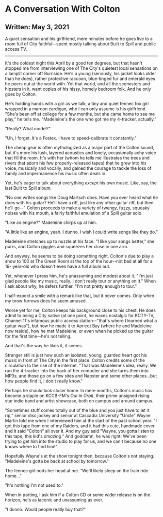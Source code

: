 # A Conversation With Colton
## Written: May 3, 2021
A quiet sensation and his girlfriend, mere minutes before he goes live to a
room full of City faithful--spent mostly talking about Built to Spill and
public access TV.

---

It's the coldest night this April by a good ten degrees, but that hasn't
stopped me from interviewing one of The City's quietest local sensations on a
lamplit corner off Burnside. He's a young (seriously, his jacket looks older
than he does), rather protective raccoon, blue-tinged fur and emerald eyes he
peers out at the world with. Yet that world, and all the scenesters and
hipsters in it, want copies of his hissy, homely bedroom folk. And he only
goes by Colton.

He's holding hands with a girl as we talk, a tiny and quiet fennec fox girl
wrapped in a maroon cardigan, who I can only assume is his girlfriend. "She's
been off at college for a few months, but she came home to see me play," he
tells me. "Madeleine's the one who got me my 4-tracker, actually."

"Really? What model?"

"Uh, I forget. It's a Fostex. I have to speed-calibrate it constantly."

The cheap gear is often mythologized as a major part of the Colton sound, but
it's more his lush, layered acoustics and lonely, occasionally achy voice
that fill the room. It's with her (whom he tells me illustrates the trees and
rivers that adorn his few properly-released tapes) that he grew into his
voice, musically and vocally, and gained the courage to tackle the loss of
family and impermanence his music often deals in.

Yet, he's eager to talk about everything *except* his own music. Like, say,
the last Built to Spill album.

"No one writes songs like Doug Martsch does. Have you ever heard what he does
with his guitar? He'll have a riff, just like any other guitar riff, but then
he'll go--" Colton proceeds to make a variety of twangy, fuzzy, squeaky
noises with his mouth, a fairly faithful emulation of a Spill guitar solo.

"Like an engine?" Madeleine chirps up at him.

"A little like an engine, yeah. I dunno. I wish I could write songs like
they do."

Madeleine stretches up to nuzzle at his face. "I like your songs better," she
purrs, and Colton giggles and squeezes her close in one arm.

And anyway, he seems to be doing something right. Colton's due to play a show
to 100 at The Green Room at the top of the hour--not bad at all for a 19-
year-old who doesn't even have a full album out.

Yet, whenever I press him, he's unassuming and modest about it. "I'm just
glad people like my music, really. I don't really tour or anything on it."
When I ask about why, he defers further. "I'm not pretty enough to tour."

I half-expect a smile with a remark like that, but it never comes. Only when
my brow furrows does he seem amused.

Worse yet for me, Colton keeps his background close to his chest. He does
admit to being a City native (at one point, he waxes nostalgic for KCTY-TV,
Channel 11's infamous public access station--"that's where I learned what a
guitar was"), but how he made it to Apricot Bay (where he and Madeleine now
reside), how he met Madeleine, or even when he picked up the guitar for the
first time--he's not telling.

And that's the way he likes it, it seems.

Stranger still is just how such an isolated, young, guarded heart got his
music in front of The City in the first place. Colton credits some of the
circulation to the rise of the internet. "That was Madeleine's idea, really.
We run the 4-tracker into the back of her computer and she turns them into
MP3s, and those go on a few sites and Napster and some other places...but how
people find it, I don't really know."

Perhaps he should look closer home. In mere months, Colton's music has
become a staple on KCCB-FM's *Out in Orbit*, their prime unsigned rising star
indie band and artist showcase, both on campus and around campus.

"Sometimes stuff comes totally out of the blue and you just have to let it
rip," senior disc jockey and senior at Cascadia University "Uncle" Wayne
Martin told me when I interviewed him at the start of the past school year.
"I got this tape from one of my Raiders, and it had this cute, handmade
cover and it said "Colton" all over it. And my guy said "Wayne, you gotta
listen to this tape, this kid's *amazing*." And goddamn, he was right! We've
been trying to get him into the studio to play for us, and we can't because
no one knows where to find him!"

Hopefully Wayne's at the show tonight then, because Colton's not staying.
"Madeleine's gotta be back at school by tomorrow."

The fennec girl nods her head at me. "We'll likely sleep on the train ride
home..."

"It's nothing I'm not used to."

When in parting, I ask him if a Colton CD or some wider release is on the
horizon, he's as laconic and unassuming as ever.

"I dunno. Would people really buy that?"